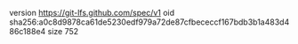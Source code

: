 version https://git-lfs.github.com/spec/v1
oid sha256:a0c8d9878ca61de5230edf979a72de87cfbececcf167bdb3b1a483d486c188e4
size 752
